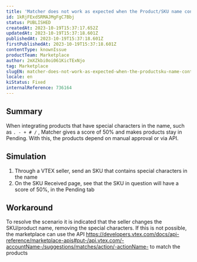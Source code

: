 ```yaml
---
title: 'Matcher does not work as expected when the Product/SKU name contains special characters'
id: 1kRjFExdSRMAJMgFgC7Bbj
status: PUBLISHED
createdAt: 2023-10-19T15:37:17.652Z
updatedAt: 2023-10-19T15:37:18.601Z
publishedAt: 2023-10-19T15:37:18.601Z
firstPublishedAt: 2023-10-19T15:37:18.601Z
contentType: knownIssue
productTeam: Marketplace
author: 2mXZkbi0oi061KicTExNjo
tag: Marketplace
slugEN: matcher-does-not-work-as-expected-when-the-productsku-name-contains-special-characters
locale: en
kiStatus: Fixed
internalReference: 736164
---
```


## Summary


When integrating products that have special characters in the name, such as `. - + # /` , Matcher gives a score of 50% and makes products stay in Pending. With this, the products depend on manual approval or via API.



##

## Simulation



1. Through a VTEX seller, send an SKU that contains special characters in the name
2. On the SKU Received page, see that the SKU in question will have a score of 50%, in the Pending tab


##

## Workaround


To resolve the scenario it is indicated that the seller changes the SKU/product name, removing the special characters. If this is not possible, the marketplace can use the API https://developers.vtex.com/docs/api-reference/marketplace-apis#put-/api.vtex.com/-accountName-/suggestions/matches/action/-actionName- to match the products





